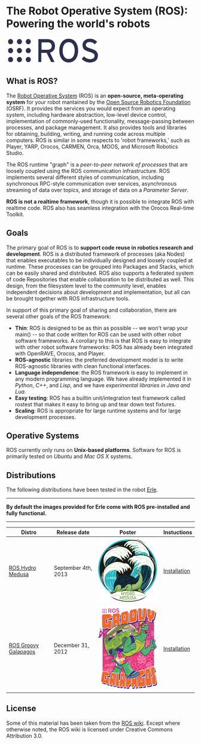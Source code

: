 The Robot Operative System (ROS): Powering the world's robots
=========

![](../img/ros/rosorg-nb.png)

What is ROS?
-----
The [Robot Operative System](http://www.ros.org/) (ROS) is an **open-source, meta-operating system** for your robot mantained by the [Open Source Robotics Foundation](http://www.osrfoundation.org/) (OSRF). It provides the services you would expect from an operating system, including hardware abstraction, low-level device control, implementation of commonly-used functionality, message-passing between processes, and package management. It also provides tools and libraries for obtaining, building, writing, and running code across multiple computers. ROS is similar in some respects to 'robot frameworks,' such as Player, YARP, Orocos, CARMEN, Orca, MOOS, and Microsoft Robotics Studio.

The ROS runtime "graph" is a *peer-to-peer network of processes* that are loosely coupled using the ROS communication infrastructure. ROS implements several different styles of communication, including synchronous RPC-style communication over services, asynchronous streaming of data over topics, and storage of data on a *Parameter Server*.

**ROS is not a realtime framework**, though it is possible to integrate ROS with realtime code. ROS also has seamless integration with the Orocos Real-time Toolkit.

Goals
-----
The primary goal of ROS is to **support code reuse in robotics research and development**. ROS is a distributed framework of processes (aka Nodes) that enables executables to be individually designed and loosely coupled at runtime. These processes can be grouped into Packages and Stacks, which can be easily shared and distributed. ROS also supports a federated system of code Repositories that enable collaboration to be distributed as well. This design, from the filesystem level to the community level, enables independent decisions about development and implementation, but all can be brought together with ROS infrastructure tools.

In support of this primary goal of sharing and collaboration, there are several other goals of the ROS framework:

- **Thin**: ROS is designed to be as thin as possible -- we won't wrap your main() -- so that code written for ROS can be used with other robot software frameworks. A corollary to this is that ROS is easy to integrate with other robot software frameworks: ROS has already been integrated with OpenRAVE, Orocos, and Player.
- **ROS-agnostic** libraries: the preferred development model is to write ROS-agnostic libraries with clean functional interfaces.
- **Language independence**: the ROS framework is easy to implement in any modern programming language. We have already implemented it in *Python*, *C++*, and *Lisp*, and we have *experimental libraries in Java and Lua*.
- **Easy testing**: ROS has a builtin unit/integration test framework called rostest that makes it easy to bring up and tear down test fixtures.
- **Scaling**: ROS is appropriate for large runtime systems and for large development processes.

Operative Systems
-------
ROS currently only runs on **Unix-based platforms**. Software for ROS is primarily tested on *Ubuntu* and *Mac OS X* systems.

Distributions
----------
The following distributions have been tested in the robot [Erle](http://erlerobot.com).

----

**By default the images provided for Erle come with ROS pre-installed and fully functional.**

----

| Distro | Release date | Poster | Instuctions |
|--------|--------------|--------|-------------|
| [ROS Hydro Medusa](http://wiki.ros.org/hydro) | September 4th, 2013 | ![medusa](../img/ros/hydro.png) | [Installation](http://wiki.ros.org/hydro/Installation/UbuntuARM) |
| [ROS Groovy Galapagos](http://wiki.ros.org/groovy) | December 31, 2012 | ![medusa](../img/ros/galapagos.jpg) | [Installation](http://wiki.ros.org/groovy/Installation/UbuntuARM) |


License
-------
Some of this material has been taken from the [ROS wiki](http://wiki.ros.org/). Except where otherwise noted, the ROS wiki is licensed under Creative Commons Attribution 3.0.
